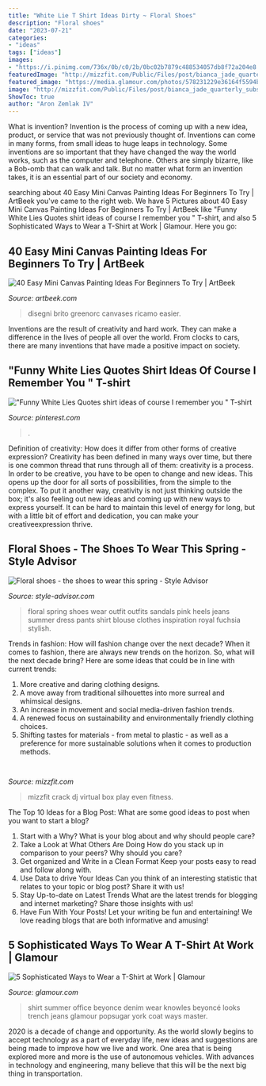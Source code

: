 ```yaml
---
title: "White Lie T Shirt Ideas Dirty ~ Floral Shoes"
description: "Floral shoes"
date: "2023-07-21"
categories:
- "ideas"
tags: ["ideas"]
images:
- "https://i.pinimg.com/736x/0b/c0/2b/0bc02b7879c488534057db8f72a204e8.jpg"
featuredImage: "http://mizzfit.com/Public/Files/post/bianca_jade_quarterly_subscription_box_fitness_e34e6fdcae.jpg"
featured_image: "https://media.glamour.com/photos/578231229e36164f5594b11b/master/h_1025,c_limit/beyonce-white-trench-tee-hat.jpg"
image: "http://mizzfit.com/Public/Files/post/bianca_jade_quarterly_subscription_box_fitness_e34e6fdcae.jpg"
ShowToc: true
author: "Aron Zemlak IV"
---
```



What is invention?
Invention is the process of coming up with a new idea, product, or service that was not previously thought of. Inventions can come in many forms, from small ideas to huge leaps in technology. Some inventions are so important that they have changed the way the world works, such as the computer and telephone. Others are simply bizarre, like a Bob-omb that can walk and talk. But no matter what form an invention takes, it is an essential part of our society and economy.

	

		
searching about 40 Easy Mini Canvas Painting Ideas For Beginners To Try | ArtBeek you've came to the right web. We have 5 Pictures about 40 Easy Mini Canvas Painting Ideas For Beginners To Try | ArtBeek like &quot;Funny White Lies Quotes shirt ideas of course I remember you &quot; T-shirt,  and also 5 Sophisticated Ways to Wear a T-Shirt at Work | Glamour. Here you go:
		
    
## 40 Easy Mini Canvas Painting Ideas For Beginners To Try | ArtBeek

<img loading=lazy src="https://www.greenorc.com/wp-content/uploads/2018/05/Mini-Canvas-Painting-ideas1-1.jpg" onerror="this.onerror=null;this.src='https://tse4.mm.bing.net/th?id=OIP.XkOec73-gJyazGd4tNGihwHaKo&amp;pid=15.1';" alt="40 Easy Mini Canvas Painting Ideas For Beginners To Try | ArtBeek">

_Source: artbeek.com_

>disegni brito greenorc canvases ricamo easier. 

	

Inventions are the result of creativity and hard work. They can make a difference in the lives of people all over the world. From clocks to cars, there are many inventions that have made a positive impact on society.

    
## &quot;Funny White Lies Quotes Shirt Ideas Of Course I Remember You &quot; T-shirt

<img loading=lazy src="https://i.pinimg.com/736x/0b/c0/2b/0bc02b7879c488534057db8f72a204e8.jpg" onerror="this.onerror=null;this.src='https://tse3.mm.bing.net/th?id=OIP.UNd3fmhBHazErO-M0JYEcQHaJ3&amp;pid=15.1';" alt="&quot;Funny White Lies Quotes shirt ideas of course I remember you &quot; T-shirt">

_Source: pinterest.com_

>. 

	

Definition of creativity: How does it differ from other forms of creative expression?
Creativity has been defined in many ways over time, but there is one common thread that runs through all of them: creativity is a process. In order to be creative, you have to be open to change and new ideas. This opens up the door for all sorts of possibilities, from the simple to the complex.
To put it another way, creativity is not just thinking outside the box; it's also feeling out new ideas and coming up with new ways to express yourself. It can be hard to maintain this level of energy for long, but with a little bit of effort and dedication, you can make your creativeexpression thrive.

    
## Floral Shoes - The Shoes To Wear This Spring - Style Advisor

<img loading=lazy src="http://style-advisor.com/wp-content/uploads/2015/05/68e602255b04abf00f76eb2ab6932d4c__1430819111_65918.jpg" onerror="this.onerror=null;this.src='https://tse4.mm.bing.net/th?id=OIP.UgXSJRiGCQjcuwXVp3J6eAHaLG&amp;pid=15.1';" alt="Floral shoes - the shoes to wear this spring - Style Advisor">

_Source: style-advisor.com_

>floral spring shoes wear outfit outfits sandals pink heels jeans summer dress pants shirt blouse clothes inspiration royal fuchsia stylish. 

	

Trends in fashion: How will fashion change over the next decade?
When it comes to fashion, there are always new trends on the horizon. So, what will the next decade bring? Here are some ideas that could be in line with current trends: 
1. More creative and daring clothing designs.
2. A move away from traditional silhouettes into more surreal and whimsical designs.
3. An increase in movement and social media-driven fashion trends.
4. A renewed focus on sustainability and environmentally friendly clothing choices. 
5. Shifting tastes for materials - from metal to plastic - as well as a preference for more sustainable solutions when it comes to production methods.

    
## 

<img loading=lazy src="http://mizzfit.com/Public/Files/post/bianca_jade_quarterly_subscription_box_fitness_e34e6fdcae.jpg" onerror="this.onerror=null;this.src='https://tse4.mm.bing.net/th?id=OIP.GmBFO1--zavRAXuEwWNTUgHaE5&amp;pid=15.1';" alt="">

_Source: mizzfit.com_

>mizzfit crack dj virtual box play even fitness. 

	

The Top 10 Ideas for a Blog Post: What are some good ideas to post when you want to start a blog?
1. Start with a Why?
What is your blog about and why should people care? 
2. Take a Look at What Others Are Doing
How do you stack up in comparison to your peers? Why should you care? 
3. Get organized and Write in a Clean Format
Keep your posts easy to read and follow along with. 
4. Use Data to drive Your Ideas
Can you think of an interesting statistic that relates to your topic or blog post? Share it with us! 
5. Stay Up-to-date on Latest Trends
What are the latest trends for blogging and internet marketing? Share those insights with us! 
6. Have Fun With Your Posts!
Let your writing be fun and entertaining! We love reading blogs that are both informative and amusing!

    
## 5 Sophisticated Ways To Wear A T-Shirt At Work | Glamour

<img loading=lazy src="https://media.glamour.com/photos/578231229e36164f5594b11b/master/h_1025,c_limit/beyonce-white-trench-tee-hat.jpg" onerror="this.onerror=null;this.src='https://tse4.mm.bing.net/th?id=OIP.Ubh0XygFY8A5_zXOpOibVQHaJ-&amp;pid=15.1';" alt="5 Sophisticated Ways to Wear a T-Shirt at Work | Glamour">

_Source: glamour.com_

>shirt summer office beyonce denim wear knowles beyoncé looks trench jeans glamour popsugar york coat ways master. 

	

2020 is a decade of change and opportunity. As the world slowly begins to accept technology as a part of everyday life, new ideas and suggestions are being made to improve how we live and work. One area that is being explored more and more is the use of autonomous vehicles. With advances in technology and engineering, many believe that this will be the next big thing in transportation.

